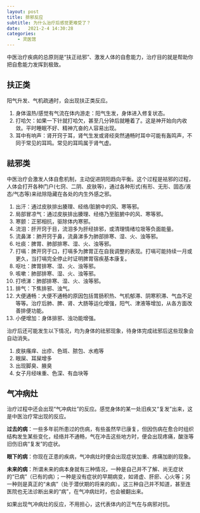 ```yaml
---
layout: post
title: 排邪反应
subtitle: 为什么治疗后感觉更难受了？
date:   2021-2-4 14:30:28
categories: 
    - 灵医馆
---
```


 
中医治疗疾病的总原则是“扶正祛邪”、激发人体的自愈能力，治疗目的就是帮助你把自愈能力发挥到极致。

## 扶正类

阳气升发、气机疏通时，会出现扶正类反应。

1. 身体温热/感觉有气流在体内游走：阳气生发，身体进入修复状态。
2. 打哈欠：如果一下针就打哈欠，甚至几分钟后就睡着了。这是神开始向内收敛。平时睡眠不好、精神亢奋的人容易出现。
3. 耳中有响声：肾开窍于耳，肾气生发或肾经突然通畅时耳中可能有轰鸣声，不同于常见的耳鸣。常见的耳鸣属于肾气虚。

## 祛邪类

中医治疗会激发人体自愈机制，主动促进阴阳趋向平衡。这个过程是袪邪的过程，人体会打开各种门户(七窍、二阴、皮肤等)，通过各种形式(有形、无形、固态/液态/气态等)来祛除隐藏在各处的内生外感之邪。

1. 出汗：通过皮肤排出腠理、经络/脏腑中的风、寒等邪。
2. 局部冒凉气：通过皮肤排出腠理、经络乃至脏腑中的风、寒等邪。
3. 寒颤：正邪相抗，驱除体内寒邪。
4. 流泪：肝开窍于目，流泪多为肝经排邪，或清理情绪垃圾等负面能量。
5. 流鼻涕：肺开窍于鼻，流鼻涕多为肺部排寒、湿、火、浊等邪。
6. 吐痰：脾胃、肺部排寒、湿、火、浊等邪。
7. 打嗝：脾开窍于口，打嗝多为脾胃正在自我调整的表现。打嗝可能持续一月或更久，当打嗝完全停止时证明脾胃宿疾基本康复。
8. 呕吐：脾胃排寒、湿、火、浊等邪。
9. 咳嗽：肺部排寒、湿、火、浊等邪。
10. 打喷涕：肺部排寒、湿、火、浊等邪。
11. 排气：下焦排邪、浊气。
12. 大便通畅：大便不通畅的原因包括胃肠积热、气机郁滞、阴寒积滞、气血不足等等。治疗后肺、脾、肾、大肠等运化增强，阳气、津液等增加，从各方面改善排便功能。
13. 小便增加：身体排邪、浊功能增强。

治疗后还可能发生以下情况，均为身体的祛邪现象，待身体完成祛邪后这些现象会自动消失。

1. 皮肤瘙痒、出疹、色斑、脓包、水疱等
2. 眼屎、耳屎增多
3. 出现脚臭、腋臭
4. 女子月经味重、色深、有血块等

## 气冲病灶

治疗过程中还会出现“气冲病灶”的反应。感觉身体的某一处旧疾又“复发”出来，这是中医治疗常出现的反应。

**过去的病**：一些多年前所患过的伤病，有些虽然早已康复，但因伤病在愈合时组织结构发生某些变化，经络并不通畅，气在冲击这些地方时，便会出现疼痛，酸涨等旧伤旧病“复发”的症状。

**眼下的病**：你现在正患的疾病，气冲病灶时便会出现症状加重、疼痛加剧的现象。

**未来的病**：所谓未来的病本身就有三种情况，一种是自己并不了解、尚无症状的“已病”（已有的病）；一种是没有症状的早期病变，如肾虚、肝瘀、心火等；另一种则是真正的“未病”（处于潜伏期的将来的病）。这三种自己并不知道，甚至连医院也无法诊断出来的“病”，在气冲病灶时，也会被翻出来。

如果出现气冲病灶的反应，不用担心，这代表体内的正气在与病邪对抗。
